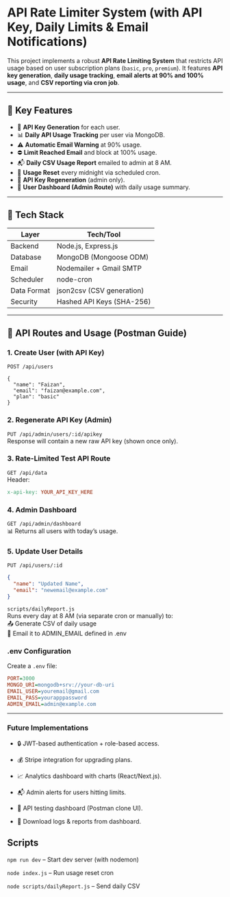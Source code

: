 # API Rate Limiter System (with API Key, Daily Limits & Email Notifications)

This project implements a robust **API Rate Limiting System** that restricts API usage based on user subscription plans (`basic`, `pro`, `premium`). It features **API key generation**, **daily usage tracking**, **email alerts at 90% and 100% usage**, and **CSV reporting via cron job**.

---

## 📌 Key Features

- 🔐 **API Key Generation** for each user.
- 📊 **Daily API Usage Tracking** per user via MongoDB.
- ⚠️ **Automatic Email Warning** at 90% usage.
- ⛔ **Limit Reached Email** and block at 100% usage.
- 📬 **Daily CSV Usage Report** emailed to admin at 8 AM.
- 🔁 **Usage Reset** every midnight via scheduled cron.
- 🔁 **API Key Regeneration** (admin only).
- 🧾 **User Dashboard (Admin Route)** with daily usage summary.

---

## 🧰 Tech Stack

| Layer       | Tech/Tool                 |
| ----------- | ------------------------- |
| Backend     | Node.js, Express.js       |
| Database    | MongoDB (Mongoose ODM)    |
| Email       | Nodemailer + Gmail SMTP   |
| Scheduler   | node-cron                 |
| Data Format | json2csv (CSV generation) |
| Security    | Hashed API Keys (SHA-256) |

---

## 🧪 API Routes and Usage (Postman Guide)

### 1. Create User (with API Key)

`POST /api/users`

```
{
  "name": "Faizan",
  "email": "faizan@example.com",
  "plan": "basic"
}
```

### 2. Regenerate API Key (Admin)

`PUT /api/admin/users/:id/apikey` <br>
Response will contain a new raw API key (shown once only).

### 3. Rate-Limited Test API Route

`GET /api/data` <br>
Header:

```makefile
x-api-key: YOUR_API_KEY_HERE
```

### 4. Admin Dashboard

`GET /api/admin/dashboard` <br>
📊 Returns all users with today’s usage.

### 5. Update User Details

`PUT /api/users/:id`

```json
{
  "name": "Updated Name",
  "email": "newemail@example.com"
}
```

`scripts/dailyReport.js` <br>
Runs every day at 8 AM (via separate cron or manually) to: <br>
📤 Generate CSV of daily usage <br>
📧 Email it to ADMIN_EMAIL defined in .env

### .env Configuration

Create a `.env` file:

```ini
PORT=3000
MONGO_URI=mongodb+srv://your-db-uri
EMAIL_USER=youremail@gmail.com
EMAIL_PASS=yourapppassword
ADMIN_EMAIL=admin@example.com
```

---

### Future Implementations

- 🔒 JWT-based authentication + role-based access.

- 💰 Stripe integration for upgrading plans.

- 📈 Analytics dashboard with charts (React/Next.js).

- 📬 Admin alerts for users hitting limits.

- 🧪 API testing dashboard (Postman clone UI).

- 📁 Download logs & reports from dashboard.

## Scripts

`npm run dev` – Start dev server (with nodemon)

`node index.js` – Run usage reset cron

`node scripts/dailyReport.js` – Send daily CSV
